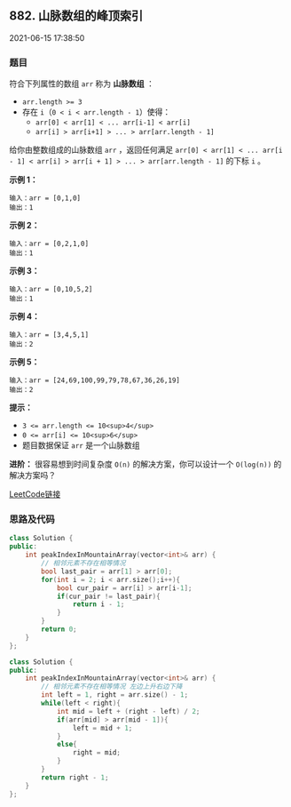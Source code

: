 ## 882. 山脉数组的峰顶索引

2021-06-15 17:38:50       

### 题目

符合下列属性的数组 ``arr`` 称为 **山脉数组** ：

- ``arr.length >= 3``
- 存在 ``i``（``0 < i < arr.length - 1``）使得：
  - ``arr[0] < arr[1] < ... arr[i-1] < arr[i] ``
  - ``arr[i] > arr[i+1] > ... > arr[arr.length - 1]``




给你由整数组成的山脉数组 ``arr`` ，返回任何满足 ``arr[0] < arr[1] < ... arr[i - 1] < arr[i] > arr[i + 1] > ... > arr[arr.length - 1]`` 的下标 ``i`` 。

 

**示例 1：**

```
输入：arr = [0,1,0]
输出：1
```

**示例 2：**

```
输入：arr = [0,2,1,0]
输出：1
```

**示例 3：**

```
输入：arr = [0,10,5,2]
输出：1
```

**示例 4：**

```
输入：arr = [3,4,5,1]
输出：2
```

**示例 5：**

```
输入：arr = [24,69,100,99,79,78,67,36,26,19]
输出：2
```

 

**提示：**


- ``3 <= arr.length <= 10<sup>4</sup>``
- ``0 <= arr[i] <= 10<sup>6</sup>``
- 题目数据保证 ``arr`` 是一个山脉数组


 

**进阶：** 很容易想到时间复杂度 ``O(n)`` 的解决方案，你可以设计一个 ``O(log(n))`` 的解决方案吗？


[LeetCode链接](https://leetcode-cn.com/problems/peak-index-in-a-mountain-array/)

### 思路及代码

```cpp
class Solution {
public:
    int peakIndexInMountainArray(vector<int>& arr) {
        // 相邻元素不存在相等情况
        bool last_pair = arr[1] > arr[0];
        for(int i = 2; i < arr.size();i++){
            bool cur_pair = arr[i] > arr[i-1];
            if(cur_pair != last_pair){
                return i - 1;
            }
        }
        return 0;
    }
};
```

```cpp
class Solution {
public:
    int peakIndexInMountainArray(vector<int>& arr) {
        // 相邻元素不存在相等情况 左边上升右边下降
        int left = 1, right = arr.size() - 1;
        while(left < right){
            int mid = left + (right - left) / 2;
            if(arr[mid] > arr[mid - 1]){
                left = mid + 1;
            }
            else{
                right = mid;
            }
        }
        return right - 1;
    }
};
```